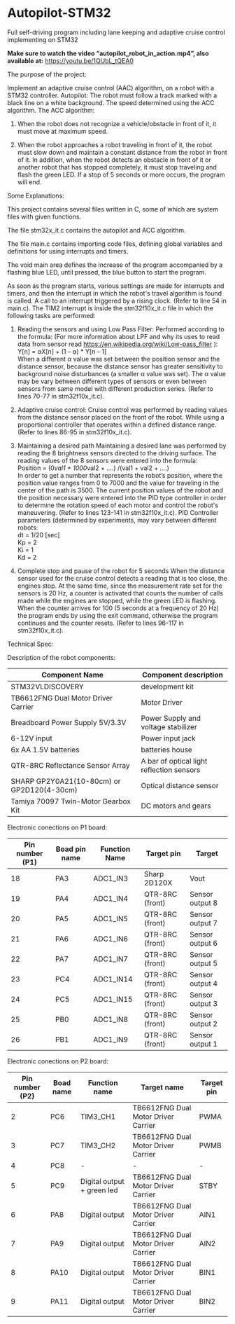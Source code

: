 # Autopilot-STM32
Full self-driving program including lane keeping and adaptive cruise control implementing on STM32

**Make sure to watch the video “autopilot_robot_in_action.mp4”, also available at:** https://youtu.be/1QUbL_tQEA0


The purpose of the project:

Implement an adaptive cruise control (AAC) algorithm, on a robot with a STM32 controller.
Autopilot: The robot must follow a track marked with a black line on a white background. The speed determined using the ACC algorithm.
The ACC algorithm:
1. When the robot does not recognize a vehicle/obstacle in front of it, it must move at maximum speed.

2. When the robot approaches a robot traveling in front of it, the robot must slow down and maintain a constant distance from the robot in front of it.
In addition, when the robot detects an obstacle in front of it or another robot that has stopped completely, it must stop traveling and flash the green LED.
If a stop of 5 seconds or more occurs, the program will end.

Some Explanations:

This project contains several files written in C, some of which are system files with given functions.

The file stm32x_it.c contains the autopilot and ACC algorithm.

The file main.c contains importing code files, defining global variables and definitions for using interrupts and timers.

The void main area defines the increase of the program accompanied by a flashing blue LED, until pressed, the blue button to start the program.

As soon as the program starts, various settings are made for interrupts and timers, and then the interrupt in which the robot's travel algorithm is found is called.
A call to an interrupt triggered by a rising clock. (Refer to line 54 in main.c).
The TIM2 interrupt is inside the stm32f10x_it.c file in which the following tasks are performed:
1. Reading the sensors and using Low Pass Filter:
 Performed according to the formula:
(For more information about LPF and why its uses to read data from sensor read https://en.wikipedia.org/wiki/Low-pass_filter ):  
Y[n] = αX[n] + (1 – α) * Y[n – 1]  
When a different α value was set between the position sensor and the distance sensor, because the distance sensor has greater sensitivity to background noise disturbances (a smaller α value was set). The α value may be vary between different types of sensors or even between sensors from same model with different production series. (Refer to lines 70-77 in stm32f10x_it.c).

2. Adaptive cruise control:
Cruise control was performed by reading values from the distance sensor placed on the front of the robot. While using a proportional controller that operates within a defined distance range. (Refer to lines 86-95 in stm32f10x_it.c).

3. Maintaining a desired path
Maintaining a desired lane was performed by reading the 8 brightness sensors directed to the driving surface. The reading values of the 8 sensors were entered into the formula:  
Position = (0*val1 + 1000*val2 + ….) /(val1 + val2 + ….)  
In order to get a number that represents the robot’s position, where the position value ranges from 0 to 7000 and the value for traveling in the center of the path is 3500. The current position values of the robot and the position necessary were entered into the PID type controller in order to determine the rotation speed of each motor and control the robot's maneuvering. (Refer to lines 123-141 in stm32f10x_it.c).
PID Controller parameters (determined by experiments, may vary between different robots:  
dt = 1/20  [sec]  
Kp = 2  
Ki = 1  
Kd = 2

3. Complete stop and pause of the robot for 5 seconds
When the distance sensor used for the cruise control detects a reading that is too close, the engines stop. At the same time, since the measurement rate set for the sensors is 20 Hz, a counter is activated that counts the number of calls made while the engines are stopped, while the green LED is flashing. When the counter arrives for 100 (5 seconds at a frequency of 20 Hz) the program ends by using the exit command, otherwise the program continues and the counter resets. (Refer to lines 96-117 in stm32f10x_it.c).

Technical Spec:

Description of the robot components:


|Component Name 								| Component description|
|-----------------------|----------------------|
|STM32VLDISCOVERY 							| development kit|
|TB6612FNG Dual Motor Driver Carrier			| Motor Driver|
|Breadboard Power Supply 5V/3.3V				| Power Supply and voltage stabilizer|
|6-12V input 								| Power input jack|
|6x AA 1.5V batteries 						| batteries house|
|QTR-8RC Reflectance Sensor Array 			| A bar of optical light reflection sensors|
|SHARP GP2Y0A21(10-80cm) or GP2D120(4-30cm) 	| Optical distance sensor|
|Tamiya 70097 Twin-Motor Gearbox Kit 		| DC motors and gears|

Electronic conections on P1 board:

|Pin number (P1)		| Boad pin name	| Function Name	| Target	pin		| Target |
|-----------------|---------------|---------------|-------------|--------|
|18		| PA3 	| ADC1_IN3	| Sharp 2D120X		| Vout|
|19		| PA4	| ADC1_IN4	| QTR-8RC (front)	| Sensor output 8|
|20 		| PA5	| ADC1_IN5	| QTR-8RC (front)	| Sensor output 7|
|21 		| PA6	| ADC1_IN6	| QTR-8RC (front)	| Sensor output 6|
|22 		| PA7	| ADC1_IN7	| QTR-8RC (front)	| Sensor output 5|
|23 		| PC4	| ADC1_IN14	| QTR-8RC (front)	| Sensor output 4|
|24 		| PC5	| ADC1_IN15	| QTR-8RC (front)	| Sensor output 3|
|25 		| PB0	| ADC1_IN8	| QTR-8RC (front)	| Sensor output 2|
|26 		| PB1	| ADC1_IN9	| QTR-8RC (front)	| Sensor output 1|

Electronic conections on P2 board:


|Pin	number (P2)| Boad name	| Function name | Target name| Target pin| 
|---------------|-----------|---------------|------------|-----------|
|2		| PC6	| TIM3_CH1			| TB6612FNG Dual Motor Driver Carrier	| PWMA|
|3		| PC7	| TIM3_CH2			| TB6612FNG Dual Motor Driver Carrier	| PWMB|
|4		| PC8	| -					| -										|  -|
|5		| PC9	| Digital output + green led	| TB6612FNG Dual Motor Driver Carrier	| STBY |
|6		| PA8	| Digital output	| TB6612FNG Dual Motor Driver Carrier	| AIN1|
|7		| PA9	| Digital output	| TB6612FNG Dual Motor Driver Carrier	| AIN2|
|8		| PA10	| Digital output	| TB6612FNG Dual Motor Driver Carrier	| BIN1|
|9		| PA11	| Digital output	| TB6612FNG Dual Motor Driver Carrier	| BIN2|

